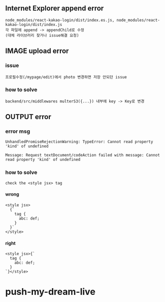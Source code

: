 ## Internet Explorer append error

```
node_modules/react-kakao-login/dist/index.es.js, node_modules/react-kakao-login/dist/index.js
각 파일에 append -> appendChild로 수정
(대체 라이브러리 찾거나 issue해결 요청)
```

## IMAGE upload error

### issue

```
프로필수정(/mypage/edit)에서 photo 변경하면 저장 안되던 issue
```

### how to solve

```
backend/src/middlewares multerS3({...}) 내부에 key -> Key로 변경
```

## OUTPUT error

### error msg

```
UnhandledPromiseRejectionWarning: TypeError: Cannot read property 'kind' of undefined

Message: Request textDocument/codeAction failed with message: Cannot read property 'kind' of undefined
```

### how to solve

```
check the <style jsx> tag
```

#### wrong

```
<style jsx>
  {`
    tag {
      abc: def;
    }
  }`
</style>
```

#### right

```
<style jsx>{`
  tag {
    abc: def;
  }
`}</style>
```
# push-my-dream-live
